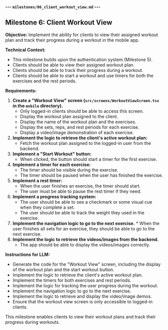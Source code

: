 **--- `milestones/06_client_workout_view.md` ---**

## Milestone 6: Client Workout View

**Objective:** Implement the ability for clients to view their assigned workout plan and track their progress during a workout in the mobile app.

**Technical Context:**

*   This milestone builds upon the authentication system (Milestone 5).
*   Clients should be able to view their assigned workout plan.
*   Clients should be able to track their progress during a workout.
*   Clients should be able to start a workout and use timers for both the exercises and the rest periods.

**Requirements:**

1.  **Create a "Workout View" screen (`src/screens/WorkoutViewScreen.tsx` in the `mobile` directory).**
    *   Only logged-in clients should be able to access this screen.
    *   Display the workout plan assigned to the client.
    *   Display the name of the workout plan and the exercises.
    *   Display the sets, reps, and rest periods for each exercise.
    *   Display a video/image demonstration of each exercise.
2.  **Implement the logic to retrieve the client's active workout plan:**
    *   Fetch the workout plan assigned to the logged-in user from the backend.
3.  **Implement a "Start Workout" button:**
    *   When clicked, the button should start a timer for the first exercise.
4.  **Implement a timer for each exercise:**
    *   The timer should be visible during the exercise.
    *   The timer should be paused when the user has finished the exercise.
5. **Implement a rest timer:**
    *  When the user finishes an exercise, the timer should start.
    *   The user must be able to pause the rest timer if they need.
6. **Implement a progress tracking system:**
   *   The user should be able to see a checkmark or some visual cue when they complete a set.
   *   The user should be able to track the weight they used in the exercise.
7.   **Implement the navigation logic to go to the next exercise.**
    *   When the user finishes all sets for an exercise, they should be able to go to the next exercise.
8. **Implement the logic to retrieve the videos/images from the backend.**
    *   The app should be able to display the videos/images correctly.

**Instructions for LLM:**

*   Generate the code for the "Workout View" screen, including the display of the workout plan and the start workout button.
*   Implement the logic to retrieve the client's active workout plan.
*   Implement the timers for both exercises and rest periods.
*  Implement the logic for tracking the user progress during the workout.
* Implement the navigation logic to go to the next exercise.
* Implement the logic to retrieve and display the video/image demos.
*   Ensure that the workout view screen is only accessible to logged-in clients.

This milestone enables clients to view their workout plans and track their progress during workouts.